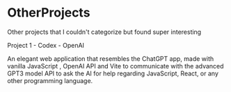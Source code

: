 # OtherProjects
Other projects that I couldn't categorize but found super interesting


Project 1 - Codex - OpenAI


An elegant web application that resembles the ChatGPT app, made with vanilla JavaScript , OpenAI API and Vite to communicate with the advanced GPT3 model API to ask the AI for help regarding JavaScript, React, or any other programming language.
